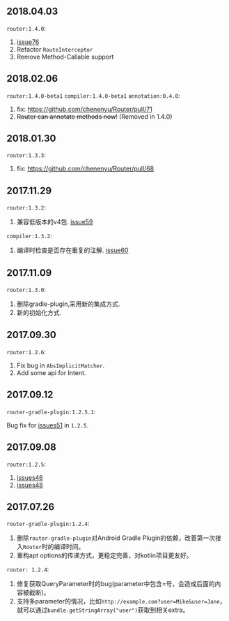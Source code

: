 ## 2018.04.03

`router:1.4.0`:

1. [issue76](https://github.com/chenenyu/Router/issues/76)
2. Refactor `RouteInterceptor`
3. Remove Method-Callable support

## 2018.02.06

`router:1.4.0-beta1` `compiler:1.4.0-beta1` `annotation:0.4.0`:

1. fix: https://github.com/chenenyu/Router/pull/71
2. ~~Router can annotate methods now!~~ (Removed in 1.4.0)

## 2018.01.30

`router:1.3.3`:

1. fix: https://github.com/chenenyu/Router/pull/68

## 2017.11.29

`router:1.3.2`:

1. 兼容低版本的v4包. [issue59](https://github.com/chenenyu/Router/issues/59)

`compiler:1.3.2`:

1. 编译时检查是否存在重复的注解. [issue60](https://github.com/chenenyu/Router/issues/60)

## 2017.11.09

`router:1.3.0`:

1. 删除gradle-plugin,采用新的集成方式.
2. 新的初始化方式.

## 2017.09.30

`router:1.2.6`:

1. Fix bug in `AbsImplicitMatcher`.
2. Add some api for Intent.

## 2017.09.12

`router-gradle-plugin:1.2.5.1`:

Bug fix for [issues51](https://github.com/chenenyu/Router/issues/51) in `1.2.5`.

## 2017.09.08

`router:1.2.5`: 

1. [issues46](https://github.com/chenenyu/Router/issues/46)
2. [issues48](https://github.com/chenenyu/Router/issues/48)

## 2017.07.26

`router-gradle-plugin:1.2.4`:

1. 删除`router-gradle-plugin`对Android Gradle Plugin的依赖，改善第一次接入`Router`时的编译时间。
2. 重构apt options的传递方式，更稳定完善，对kotlin项目更友好。

`router: 1.2.4`:

1. 修复获取QueryParameter时的bug(parameter中包含=号，会造成后面的内容被截断)。
2. 支持多parameter的情况，比如`http://example.com?user=Mike&user=Jane`，就可以通过`bundle.getStringArray("user")`获取到相关extra。

